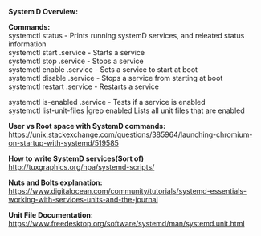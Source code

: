 **System D Overview:<br>**

**Commands:<br>**
systemctl status - Prints running systemD services, and releated status information<br>
systemctl start .service - Starts a service<br>
systemctl stop .service - Stops a service<br>
systemctl enable .service - Sets a service to start at boot<br>
systemctl disable .service - Stops a service from starting at boot<br>
systemctl restart .service - Restarts a service<br>

systemctl is-enabled .service - Tests if a service is enabled<br>
systemctl list-unit-files |grep enabled  Lists all unit files that are enabled<br>

**User vs Root space with SystemD commands:<br>**
https://unix.stackexchange.com/questions/385964/launching-chromium-on-startup-with-systemd/519585<br>

**How to write SystemD services(Sort of)<br>**
http://tuxgraphics.org/npa/systemd-scripts/<br>

**Nuts and Bolts explanation:<br>**
https://www.digitalocean.com/community/tutorials/systemd-essentials-working-with-services-units-and-the-journal<br>

**Unit File Documentation:<br>**
https://www.freedesktop.org/software/systemd/man/systemd.unit.html<br>

